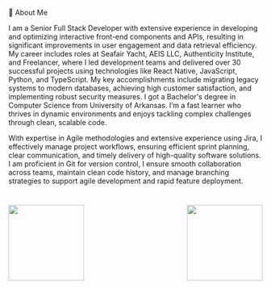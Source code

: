 💫 About Me

I am a Senior Full Stack Developer with extensive experience in developing and optimizing interactive front-end components and APIs, resulting in significant improvements in user engagement and data retrieval efficiency. My career includes roles at Seafair Yacht, AEIS LLC, Authenticity Institute, and Freelancer, where I led development teams and delivered over 30 successful projects using technologies like React Native, JavaScript, Python, and TypeScript. My key accomplishments include migrating legacy systems to modern databases, achieving high customer satisfaction, and implementing robust security measures. I got a Bachelor's degree in Computer Science from University of Arkansas. I’m a fast learner who thrives in dynamic environments and enjoys tackling complex challenges through clean, scalable code.

With expertise in Agile methodologies and extensive experience using Jira, I effectively manage project workflows, ensuring efficient sprint planning, clear communication, and timely delivery of high-quality software solutions.
I am proficient in Git for version control, I ensure smooth collaboration across teams, maintain clean code history, and manage branching strategies to support agile development and rapid feature deployment.

<!--
---
[![](https://visitcount.itsvg.in/api?id=ilesoviyicon=0&color=0)](https://visitcount.itsvg.in)
-->

<h1 align="center"></h1>
<img align="left" height="150px" src="https://github-readme-stats.vercel.app/api?username=fantastic0206&show_icons=true&count_private=true&theme=algolia"/>
<img align="right" height="150px" src="https://github-readme-stats.vercel.app/api/top-langs/?username=fantastic0206&layout=compact&theme=algolia&count_private=true" /> 
<img height="150px" />

